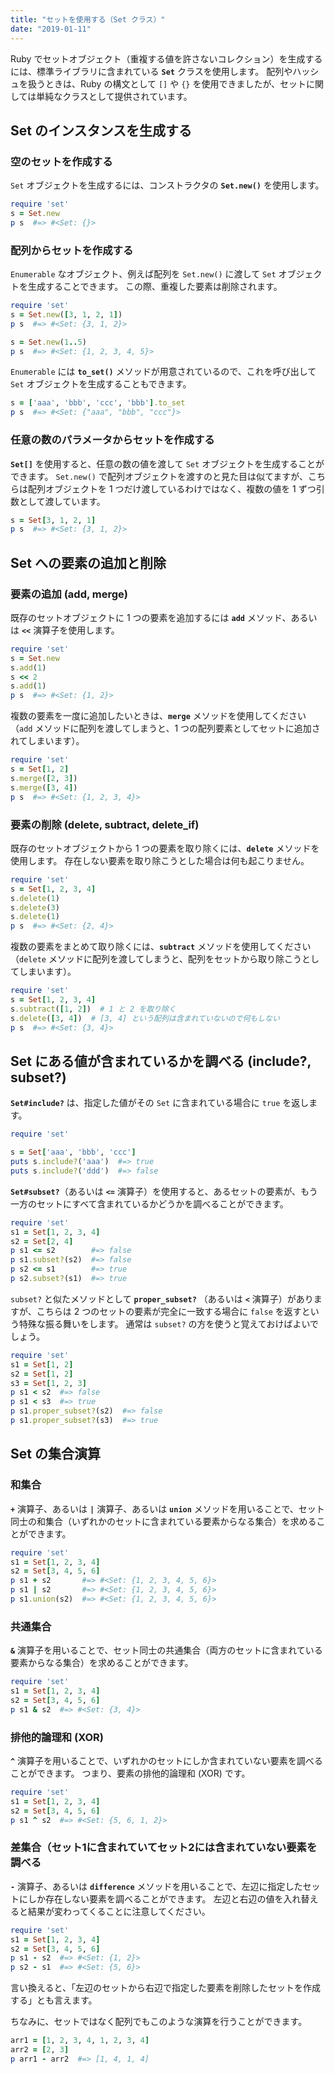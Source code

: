 ```yaml
---
title: "セットを使用する（Set クラス）"
date: "2019-01-11"
---
```


Ruby でセットオブジェクト（重複する値を許さないコレクション）を生成するには、標準ライブラリに含まれている **`Set`** クラスを使用します。
配列やハッシュを扱うときは、Ruby の構文として `[]` や `{}` を使用できましたが、セットに関しては単純なクラスとして提供されています。


Set のインスタンスを生成する
----

### 空のセットを作成する

`Set` オブジェクトを生成するには、コンストラクタの **`Set.new()`** を使用します。

~~~ ruby
require 'set'
s = Set.new
p s  #=> #<Set: {}>
~~~

### 配列からセットを作成する

`Enumerable` なオブジェクト、例えば配列を `Set.new()` に渡して `Set` オブジェクトを生成することできます。
この際、重複した要素は削除されます。

~~~ ruby
require 'set'
s = Set.new([3, 1, 2, 1])
p s  #=> #<Set: {3, 1, 2}>

s = Set.new(1..5)
p s  #=> #<Set: {1, 2, 3, 4, 5}>
~~~

`Enumerable` には **`to_set()`** メソッドが用意されているので、これを呼び出して `Set` オブジェクトを生成することもできます。

~~~ ruby
s = ['aaa', 'bbb', 'ccc', 'bbb'].to_set
p s  #=> #<Set: {"aaa", "bbb", "ccc"}>
~~~

### 任意の数のパラメータからセットを作成する

**`Set[]`** を使用すると、任意の数の値を渡して `Set` オブジェクトを生成することができます。
`Set.new()` で配列オブジェクトを渡すのと見た目は似てますが、こちらは配列オブジェクトを 1 つだけ渡しているわけではなく、複数の値を 1 ずつ引数として渡しています。

~~~ ruby
s = Set[3, 1, 2, 1]
p s  #=> #<Set: {3, 1, 2}>
~~~


Set への要素の追加と削除
----

### 要素の追加 (add, merge)

既存のセットオブジェクトに 1 つの要素を追加するには **`add`** メソッド、あるいは **`<<`** 演算子を使用します。

~~~ ruby
require 'set'
s = Set.new
s.add(1)
s << 2
s.add(1)
p s  #=> #<Set: {1, 2}>
~~~

複数の要素を一度に追加したいときは、**`merge`** メソッドを使用してください（`add` メソッドに配列を渡してしまうと、1 つの配列要素としてセットに追加されてしまいます）。

~~~ ruby
require 'set'
s = Set[1, 2]
s.merge([2, 3])
s.merge([3, 4])
p s  #=> #<Set: {1, 2, 3, 4}>
~~~

### 要素の削除 (delete, subtract, delete_if)

既存のセットオブジェクトから 1 つの要素を取り除くには、**`delete`** メソッドを使用します。
存在しない要素を取り除こうとした場合は何も起こりません。

~~~ ruby
require 'set'
s = Set[1, 2, 3, 4]
s.delete(1)
s.delete(3)
s.delete(1)
p s  #=> #<Set: {2, 4}>
~~~

複数の要素をまとめて取り除くには、**`subtract`** メソッドを使用してください（`delete` メソッドに配列を渡してしまうと、配列をセットから取り除こうとしてしまいます）。

~~~ ruby
require 'set'
s = Set[1, 2, 3, 4]
s.subtract([1, 2])  # 1 と 2 を取り除く
s.delete([3, 4])  # [3, 4] という配列は含まれていないので何もしない
p s  #=> #<Set: {3, 4}>
~~~


Set にある値が含まれているかを調べる (include?, subset?)
----

**`Set#include?`** は、指定した値がその `Set` に含まれている場合に `true` を返します。

~~~ ruby
require 'set'

s = Set['aaa', 'bbb', 'ccc']
puts s.include?('aaa')  #=> true
puts s.include?('ddd')  #=> false
~~~

**`Set#subset?`**（あるいは **`<=`** 演算子）を使用すると、あるセットの要素が、もう一方のセットにすべて含まれているかどうかを調べることができます。

~~~ ruby
require 'set'
s1 = Set[1, 2, 3, 4]
s2 = Set[2, 4]
p s1 <= s2        #=> false
p s1.subset?(s2)  #=> false
p s2 <= s1        #=> true
p s2.subset?(s1)  #=> true
~~~

`subset?` と似たメソッドとして **`proper_subset?`** （あるいは **`<`** 演算子）がありますが、こちらは 2 つのセットの要素が完全に一致する場合に `false` を返すという特殊な振る舞いをします。
通常は `subset?` の方を使うと覚えておけばよいでしょう。

~~~ ruby
require 'set'
s1 = Set[1, 2]
s2 = Set[1, 2]
s3 = Set[1, 2, 3]
p s1 < s2  #=> false
p s1 < s3  #=> true
p s1.proper_subset?(s2)  #=> false
p s1.proper_subset?(s3)  #=> true
~~~


Set の集合演算
----

### 和集合

**`+`** 演算子、あるいは **`|`** 演算子、あるいは **`union`** メソッドを用いることで、セット同士の和集合（いずれかのセットに含まれている要素からなる集合）を求めることができます。

~~~ ruby
require 'set'
s1 = Set[1, 2, 3, 4]
s2 = Set[3, 4, 5, 6]
p s1 + s2       #=> #<Set: {1, 2, 3, 4, 5, 6}>
p s1 | s2       #=> #<Set: {1, 2, 3, 4, 5, 6}>
p s1.union(s2)  #=> #<Set: {1, 2, 3, 4, 5, 6}>
~~~

### 共通集合

**`&`** 演算子を用いることで、セット同士の共通集合（両方のセットに含まれている要素からなる集合）を求めることができます。

~~~ ruby
require 'set'
s1 = Set[1, 2, 3, 4]
s2 = Set[3, 4, 5, 6]
p s1 & s2  #=> #<Set: {3, 4}>
~~~

### 排他的論理和 (XOR)

**`^`** 演算子を用いることで、いずれかのセットにしか含まれていない要素を調べることができます。
つまり、要素の排他的論理和 (XOR) です。

~~~ ruby
require 'set'
s1 = Set[1, 2, 3, 4]
s2 = Set[3, 4, 5, 6]
p s1 ^ s2  #=> #<Set: {5, 6, 1, 2}>
~~~

### 差集合（セット1に含まれていてセット2には含まれていない要素を調べる

**`-`** 演算子、あるいは **`difference`** メソッドを用いることで、左辺に指定したセットにしか存在しない要素を調べることができます。
左辺と右辺の値を入れ替えると結果が変わってくることに注意してください。

~~~ ruby
require 'set'
s1 = Set[1, 2, 3, 4]
s2 = Set[3, 4, 5, 6]
p s1 - s2  #=> #<Set: {1, 2}>
p s2 - s1  #=> #<Set: {5, 6}>
~~~

言い換えると、「左辺のセットから右辺で指定した要素を削除したセットを作成する」とも言えます。

ちなみに、セットではなく配列でもこのような演算を行うことができます。

~~~ ruby
arr1 = [1, 2, 3, 4, 1, 2, 3, 4]
arr2 = [2, 3]
p arr1 - arr2  #=> [1, 4, 1, 4]
~~~

